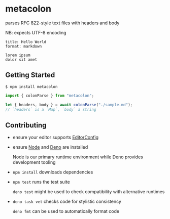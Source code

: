 # metacolon

parses RFC 822-style text files with headers and body

NB: expects UTF-8 encoding

```
title: Hello World
format: markdown

lorem ipsum
dolor sit amet
```


Getting Started
---------------

```
$ npm install metacolon
```

```javascript
import { colonParse } from "metacolon";

let { headers, body } = await colonParse("./sample.md");
// `headers` is a `Map`, `body` a string
```


Contributing
------------

*   ensure your editor supports [EditorConfig](https://editorconfig.org)

*   ensure [Node](http://nodejs.org) and [Deno](https://deno.com) are installed

    Node is our primary runtime environment while Deno provides development
    tooling

*   `npm install` downloads dependencies

*   `npm test` runs the test suite

    `deno test` might be used to check compatibility with alternative runtimes

*   `deno task vet` checks code for stylistic consistency

    `deno fmt` can be used to automatically format code
